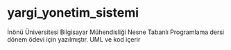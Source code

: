 # yargi_yonetim_sistemi
İnönü Üniversitesi Bilgisayar Mühendisliği Nesne Tabanlı Programlama dersi dönem ödevi için yazılmıştır. UML ve kod içerir
